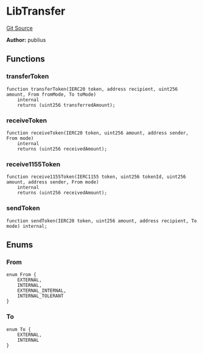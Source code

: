 # LibTransfer
[Git Source](https://github.com/KlimaDAO/klimadao-solidity/blob/704b462e69030cb9a43680057bee91d745d579ba/src/infinity/libraries/Token/LibTransfer.sol)

**Author:**
publius


## Functions
### transferToken


```solidity
function transferToken(IERC20 token, address recipient, uint256 amount, From fromMode, To toMode)
    internal
    returns (uint256 transferredAmount);
```

### receiveToken


```solidity
function receiveToken(IERC20 token, uint256 amount, address sender, From mode)
    internal
    returns (uint256 receivedAmount);
```

### receive1155Token


```solidity
function receive1155Token(IERC1155 token, uint256 tokenId, uint256 amount, address sender, From mode)
    internal
    returns (uint256 receivedAmount);
```

### sendToken


```solidity
function sendToken(IERC20 token, uint256 amount, address recipient, To mode) internal;
```

## Enums
### From

```solidity
enum From {
    EXTERNAL,
    INTERNAL,
    EXTERNAL_INTERNAL,
    INTERNAL_TOLERANT
}
```

### To

```solidity
enum To {
    EXTERNAL,
    INTERNAL
}
```


